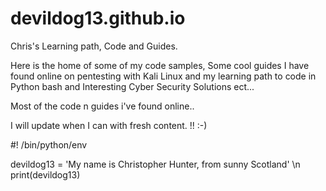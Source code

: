 # devildog13.github.io

 Chris's Learning path, Code and Guides. 

Here is the home of some of my code samples, Some cool guides I have found online on 
pentesting with Kali Linux and my learning path to code in Python
bash and Interesting Cyber Security Solutions ect...

Most of the code n guides i've found online..

I will update when I can with fresh content. !! :-) 


#! /bin/python/env

devildog13 = 'My name is Christopher Hunter, from sunny Scotland' \n
print(devildog13)
